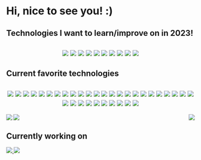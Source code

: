 <!-- Hi stranger, are you lost? -->
<h1 align="left">Hi, nice to see you! :)</h1>
<!-- Badges -->
<div align="center">
  <h2 align="left">Technologies I want to learn/improve on in 2023!<h2>
  <!-- Redis -->
  <img src="https://img.shields.io/badge/redis-%23DD0031.svg?style=for-the-badge&logo=redis&logoColor=white"/>
  <!-- Rust -->
  <img src="https://img.shields.io/badge/rust-%23000000.svg?style=for-the-badge&logo=rust&logoColor=white"/>
  <!-- Supabase -->
  <img src="https://img.shields.io/badge/Supabase-3ECF8E?style=for-the-badge&logo=supabase&logoColor=white"/>
  <!-- OpenCV -->
  <img src="https://img.shields.io/badge/opencv-%23white.svg?style=for-the-badge&logo=opencv&logoColor=white"/>
  <!-- RabbitMQ -->
  <img src="https://img.shields.io/badge/Rabbitmq-FF6600?style=for-the-badge&logo=rabbitmq&logoColor=white"/>
  <!-- OpenGL -->
  <img src="https://img.shields.io/badge/OpenGL-%23FFFFFF.svg?style=for-the-badge&logo=opengl"/>  
  <!-- Tauri -->
  <img src="https://img.shields.io/badge/tauri-%2324C8DB.svg?style=for-the-badge&logo=tauri&logoColor=%23FFFFFF"/>  
  <!-- Julia -->
  <img src="https://img.shields.io/badge/-Julia-9558B2?style=for-the-badge&logo=julia&logoColor=white"/>  
  <!-- TensorFlow -->
  <img src="https://img.shields.io/badge/TensorFlow-%23FF6F00.svg?style=for-the-badge&logo=TensorFlow&logoColor=white"/>  
  <!-- Kubernetes -->
  <img src="https://img.shields.io/badge/kubernetes-%23326ce5.svg?style=for-the-badge&logo=kubernetes&logoColor=white"/> 
    
  <h2 align="left">Current favorite technologies<h2>
  <!-- Github Actions -->
  <img src="https://img.shields.io/badge/github%20actions-%232671E5.svg?style=for-the-badge&logo=githubactions&logoColor=white"/>
  <!-- MariaDB -->
  <img src="https://img.shields.io/badge/MariaDB-003545?style=for-the-badge&logo=mariadb&logoColor=white"/>
  <!-- MongoDB -->
  <img src="https://img.shields.io/badge/MongoDB-%234ea94b.svg?style=for-the-badge&logo=mongodb&logoColor=white"/>
  <!-- MySQL -->
  <img src="https://img.shields.io/badge/mysql-%2300f.svg?style=for-the-badge&logo=mysql&logoColor=white"/>
  <!-- Postgres -->
  <img src="https://img.shields.io/badge/postgres-%23316192.svg?style=for-the-badge&logo=postgresql&logoColor=white"/>
  <!-- Redis -->
  <img src="https://img.shields.io/badge/redis-%23DD0031.svg?style=for-the-badge&logo=redis&logoColor=white"/>
  <!-- Figma -->
  <img src="https://img.shields.io/badge/figma-%23F24E1E.svg?style=for-the-badge&logo=figma&logoColor=white"/>
  <!-- Angular -->
  <img src="https://img.shields.io/badge/angular-%23DD0031.svg?style=for-the-badge&logo=angular&logoColor=white"/>
  <!-- ExpressJS -->
  <img src="https://img.shields.io/badge/express.js-%23404d59.svg?style=for-the-badge&logo=express&logoColor=%2361DAFB"/>
  <!-- NestJS -->
  <img src="https://img.shields.io/badge/nestjs-%23E0234E.svg?style=for-the-badge&logo=nestjs&logoColor=white"/>
  <!-- NestJS -->
  <img src="https://img.shields.io/badge/Next-black?style=for-the-badge&logo=next.js&logoColor=white"/>
  <!-- NodeJS -->
  <img src="https://img.shields.io/badge/node.js-6DA55F?style=for-the-badge&logo=node.js&logoColor=white"/>
  <!-- NX -->
  <img src="https://img.shields.io/badge/nx-143055?style=for-the-badge&logo=nx&logoColor=white"/>
  <!-- React -->
  <img src="https://img.shields.io/badge/react-%2320232a.svg?style=for-the-badge&logo=react&logoColor=%2361DAFB"/>
  <!-- ReactNative -->
  <img src="https://img.shields.io/badge/react_native-%2320232a.svg?style=for-the-badge&logo=react&logoColor=%2361DAFB"/>
  <!-- Svelte -->
  <img src="https://img.shields.io/badge/svelte-%23f1413d.svg?style=for-the-badge&logo=svelte&logoColor=white"/>
  <!-- TailwindCSS -->
  <img src="https://img.shields.io/badge/tailwindcss-%2338B2AC.svg?style=for-the-badge&logo=tailwind-css&logoColor=white"/>
  <!-- VueJS -->
  <img src="https://img.shields.io/badge/vuejs-%2335495e.svg?style=for-the-badge&logo=vuedotjs&logoColor=%234FC08D"/>
  <!-- C++ -->
  <img src="https://img.shields.io/badge/c++-%2300599C.svg?style=for-the-badge&logo=c%2B%2B&logoColor=white"/>
  <!-- R -->
  <img src="https://img.shields.io/badge/r-%23276DC3.svg?style=for-the-badge&logo=r&logoColor=white"/>
  <!-- CSS3 -->
  <img src="https://img.shields.io/badge/css3-%231572B6.svg?style=for-the-badge&logo=css3&logoColor=white"/>
  <!-- GraphQL -->
  <img src="https://img.shields.io/badge/-GraphQL-E10098?style=for-the-badge&logo=graphql&logoColor=white"/>
  <!-- HTML5 -->
  <img src="https://img.shields.io/badge/html5-%23E34F26.svg?style=for-the-badge&logo=html5&logoColor=white"/>
  <!-- Java -->
  <img src="https://img.shields.io/badge/java-%23ED8B00.svg?style=for-the-badge&logo=java&logoColor=white"/>
  <!-- Javascript -->
  <img src="https://img.shields.io/badge/javascript-%23323330.svg?style=for-the-badge&logo=javascript&logoColor=%23F7DF1E"/>
  <!-- Rust -->
  <img src="https://img.shields.io/badge/rust-%23000000.svg?style=for-the-badge&logo=rust&logoColor=white"/>
  <!-- Typescript -->
  <img src="https://img.shields.io/badge/typescript-%23007ACC.svg?style=for-the-badge&logo=typescript&logoColor=white"/>
  <!-- Prisma -->
  <img src="https://img.shields.io/badge/Prisma-3982CE?style=for-the-badge&logo=Prisma&logoColor=white"/>
  <!-- Sequelize -->
  <img src="https://img.shields.io/badge/Sequelize-52B0E7?style=for-the-badge&logo=Sequelize&logoColor=white"/>
  <!-- Arduino -->
  <img src="https://img.shields.io/badge/-Arduino-00979D?style=for-the-badge&logo=Arduino&logoColor=white"/>
  <!-- Docker -->
  <img src="https://img.shields.io/badge/docker-%230db7ed.svg?style=for-the-badge&logo=docker&logoColor=white"/>
  <!-- Jest -->
  <img src="https://img.shields.io/badge/-jest-%23C21325?style=for-the-badge&logo=jest&logoColor=white"/>
  <!-- Git -->
  <img src="https://img.shields.io/badge/git-%23F05033.svg?style=for-the-badge&logo=git&logoColor=white"/>
  <!-- GitHub -->
  <img src="https://img.shields.io/badge/github-%23121011.svg?style=for-the-badge&logo=github&logoColor=white"/>
</div>

<!-- Stats-->
<div>
  <!--Github Profile stats -->
  <img align="left" src="https://github-readme-stats-git-masterrstaa-rickstaa.vercel.app/api?username=kaanmol&show_icons=true&count_private=true&custom_title=My%20GitHub%20profile&theme=github_dark&hide_border=true" />
  <!--Github Language stats -->
    <img align="right" src="https://github-readme-stats-git-masterrstaa-rickstaa.vercel.app/api/top-langs/?username=kaanmol&custom_title=Most%20used%20languages&theme=github_dark&hide_border=true&langs_count=6" />
  <!-- Wakatime stats -->
  <img float="left" src="https://github-readme-stats-git-masterrstaa-rickstaa.vercel.app/api/wakatime?username=KaanMol&theme=github_dark&hide_border=true&custom_title=Coding%20activity%20%28past%20two%20weeks%29&langs_count=10" />
</div>

<!-- currently working on -->
<h2>Currently working on</h2>
<!-- EventFlow Server -->
<a href="https://www.github.com/kaanmol/EventFlow-Server">
  <img src="https://github-readme-stats-git-masterrstaa-rickstaa.vercel.app/api/pin/?username=kaanmol&repo=EventFlow-Server&theme=tokyonight&hide_border=true" />
</a>
<!-- EventFlow Client -->
<a href="https://www.github.com/kaanmol/EventFlow-Client">
  <img src="https://github-readme-stats-git-masterrstaa-rickstaa.vercel.app/api/pin/?username=kaanmol&repo=EventFlow-client&theme=tokyonight&hide_border=true" />
</a>
